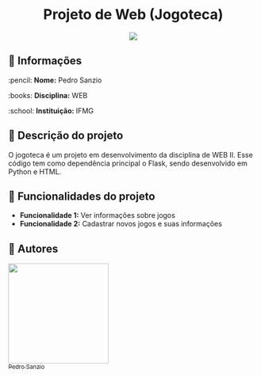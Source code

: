 <h1 align="center"> Projeto de Web (Jogoteca) </h1>
<p align="center"><img src="http://img.shields.io/static/v1?label=STATUS&message=EM%20DESENVOLVIMENTO&color=GREEN&style=for-the-badge"/></p>

## :file_folder: Informações

<p>:pencil: <strong>Nome:</strong> Pedro Sanzio</p>
<p>:books: <strong>Disciplina:</strong> WEB</p>
<p>:school: <strong>Instituição:</strong> IFMG</p>

## :page_with_curl: Descrição do projeto

O jogoteca é um projeto em desenvolvimento da disciplina de WEB II. Esse código tem como dependência principal o Flask, sendo desenvolvido em Python e HTML.

## :hammer: Funcionalidades do projeto

- <strong>Funcionalidade 1:</strong> Ver informações sobre jogos
- <strong>Funcionalidade 2:</strong> Cadastrar novos jogos e suas informações

## :newspaper: Autores

[<img src="https://user-images.githubusercontent.com/72276805/182635128-14d5c6cb-4856-4660-b8f2-4412c2cca72b.jpg" width=202 height=202><br><sub>Pedro Sanzio</sub>](https://instagram.com/pedro_sanzio)
